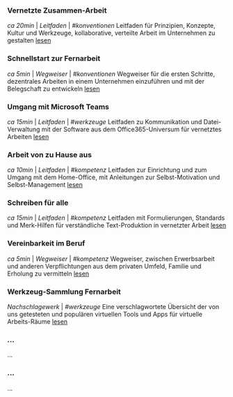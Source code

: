 ### Vernetzte Zusammen-Arbeit
*ca 20min* | *Leitfaden* | *#konventionen*
Leitfaden für Prinzipien, Konzepte, Kultur und Werkzeuge, kollaborative, verteilte Arbeit im Unternehmen zu gestalten
[lesen](/zusammen-arbeit)

### Schnellstart zur Fernarbeit
*ca 5min* | *Wegweiser* | *#konventionen*
Wegweiser für die ersten Schritte, dezentrales Arbeiten in einem Unternehmen einzuführen und mit der Belegschaft zu entwickeln
[lesen](/schnellstart-unternehmen)

### Umgang mit Microsoft Teams
*ca 15min* | *Leitfaden* | *#werkzeuge*
Leitfaden zu Kommunikation und Datei-Verwaltung mit der Software aus dem Office365-Universum für vernetztes Arbeiten
[lesen](/ms-teams)

### Arbeit von zu Hause aus
*ca 10min* | *Leitfaden* | *#kompetenz*
Leitfaden zur Einrichtung und zum Umgang mit dem Home-Office, mit Anleitungen zur Selbst-Motivation und Selbst-Management
[lesen](/heimarbeit)

### Schreiben für alle
*ca 15min* | *Leitfaden* | *#kompetenz*
Leitfaden mit Formulierungen, Standards und Merk-Hilfen für verständliche Text-Produktion in vernetzter Arbeit
[lesen](/schreiben)

### Vereinbarkeit im Beruf
*ca 5min* | *Wegweiser* | *#kompetenz*
Wegweiser, zwischen Erwerbsarbeit und anderen Verpflichtungen aus dem privaten Umfeld, Familie und Erholung zu vermitteln
[lesen](/vereinbarkeit)

### Werkzeug-Sammlung Fernarbeit
*Nachschlagewerk* | *#werkzeuge*
Eine verschlagwortete Übersicht der von uns getesteten und populären virtuellen Tools und Apps für virtuelle Arbeits-Räume
[lesen](/werkzeug-sammlung)

### ...
...

### ...
...
